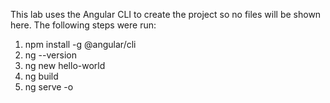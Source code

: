 This lab uses the Angular CLI to create the project so no files will be shown here. The following steps were run:

1. npm install -g @angular/cli
2. ng --version
3. ng new hello-world
4. ng build
5. ng serve -o